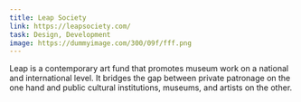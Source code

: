 ```yaml
---
title: Leap Society
link: https://leapsociety.com/
task: Design, Development
image: https://dummyimage.com/300/09f/fff.png
---
```


Leap is a contemporary art fund that promotes museum work on a national and international level. It bridges the gap between private patronage on the one hand and public cultural institutions, museums, and artists on the other.